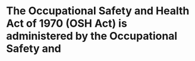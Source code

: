 # The Occupational Safety and Health Act of 1970 (OSH Act) is administered by the Occupational Safety and